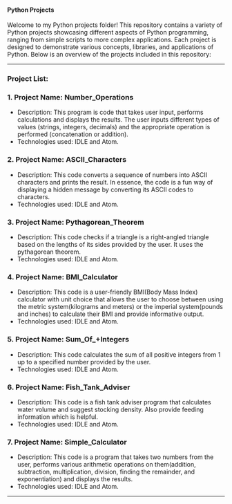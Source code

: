 #### Python Projects

Welcome to my Python projects folder! This repository contains a variety of Python projects 
showcasing different aspects of Python programming, ranging from simple scripts to more
complex applications. Each project is designed to demonstrate various concepts, libraries, and
applications of Python. Below is an overview of the projects included in this repository:

---

### Project List:
### 1. Project Name: Number_Operations
- Description: This program is code that takes user input, performs calculations and displays the results.
               The user inputs different types of values (strings, integers, decimals) and the appropriate
               operation is performed (concatenation or addition).
- Technologies used: IDLE and Atom.

### 2. Project Name: ASCII_Characters
- Description: This code converts a sequence of numbers into ASCII characters and prints the result.
               In essence, the code is a fun way of displaying a hidden message by converting its ASCII
               codes to characters.
- Technologies used: IDLE and Atom.

### 3. Project Name: Pythagorean_Theorem
- Description: This code checks if a triangle is a right-angled triangle based on the lengths of its sides
                 provided by the user. It uses the pythagorean theorem.
- Technologies used: IDLE and Atom.

### 4. Project Name: BMI_Calculator
- Description: This code is a user-friendly BMI(Body Mass Index) calculator with unit choice that allows the user to choose between using the metric
               system(kilograms and meters) or the imperial system(pounds and inches) to calculate their
               BMI and provide informative output.
- Technologies used: IDLE and Atom.

### 5. Project Name: Sum_Of_+Integers
- Description: This code calculates the sum of all positive integers from 1 up to a specified number provided by the user.
- Technologies used: IDLE and Atom.

### 6. Project Name: Fish_Tank_Adviser
- Description: This code is a fish tank adviser program that calculates water volume and suggest stocking density. Also provide
               feeding information which is helpful.
- Technologies used: IDLE and Atom.

### 7. Project Name: Simple_Calculator
- Description: This code is a program that takes two numbers from the user, performs various arithmetic operations on them(addition, subtraction,
               multiplication, division, finding the remainder, and exponentiation) and displays the results.
- Technologies used: IDLE and Atom.
---

